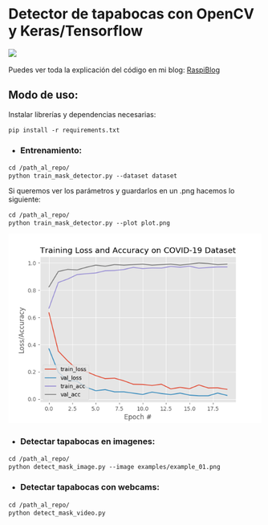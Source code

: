# Detector de tapabocas con OpenCV y Keras/Tensorflow
![](demo.gif)

Puedes ver toda la explicación del código en mi blog: [RaspiBlog](http://blog.joseb.co)

## Modo de uso:

Instalar librerías y dependencias necesarias:

```
pip install -r requirements.txt
```

* ### **Entrenamiento:**

```
cd /path_al_repo/
python train_mask_detector.py --dataset dataset
```
Si queremos ver los parámetros y guardarlos en un .png hacemos lo siguiente:

```
cd /path_al_repo/
python train_mask_detector.py --plot plot.png
```
![Curva del loss](plot.png)

* ### **Detectar tapabocas en imagenes:**

```
cd /path_al_repo/
python detect_mask_image.py --image examples/example_01.png
```

* ### **Detectar tapabocas con webcams:**

```
cd /path_al_repo/
python detect_mask_video.py
```